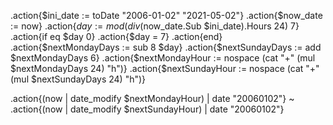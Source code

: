 .action{$ini_date := toDate "2006-01-02" "2021-05-02"}
.action{$now_date := now}
.action{$day := mod (div ($now_date.Sub $ini_date).Hours 24) 7}
.action{if eq $day 0}
.action{$day = 7}
.action{end}
.action{$nextMondayDays := sub 8 $day}
.action{$nextSundayDays := add $nextMondayDays 6}
.action{$nextMondayHour := nospace (cat "+" (mul $nextMondayDays 24) "h")}
.action{$nextSundayHour := nospace (cat "+" (mul $nextSundayDays 24) "h")}

.action{(now | date_modify $nextMondayHour) | date "20060102"} ~ .action{(now | date_modify $nextSundayHour) | date "20060102"}
